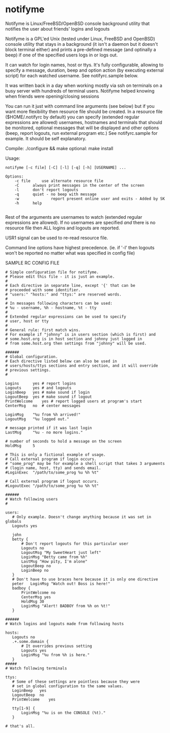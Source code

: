 # notifyme
Notifyme is Linux/FreeBSD/OpenBSD  console  background utility that notifies the user about friends' logins and logouts

Notifyme is a GPL'ed Unix (tested under Linux, FreeBSD and OpenBSD) console 
utility that stays in a background (it isn't a daemon but it doesn't 
block terminal either) and prints a pre-defined message (and optinally a beep)  if one of the specified 
users logs in or logs out.

It can watch for login names, host or ttys.
It's fully configurable, allowing to specify a message, duration, beep and option action (by executing external script)
for each watched username.
See notifyrc.sample below.

It was written back in a day when working mostly via ssh on terminals on a busy server with hundreds of terminal users.
Notifyme helped knowing when friends were opening/closing sessions

You can run it just with command line arguments (see below) but if you
want more flexibility then resource file should be created.
In a resource file ($HOME/.notifyrc by default) you can specify
(extended regular expressions are allowed) usernames, hostnames and terminals 
that should be monitored, optional messages that will be displayed and
other options (beep, report logouts, run external program etc.)
See notifyrc.sample for example. It should be self explanatory.

Compile:
./configure && make
optional: make install

Usage:
```
notifyme [-c file] [-C] [-l] [-q] [-h] [USERNAME] ...

Options:
	-c file		use alternate resource file
	-C		always print messages in the center of the screen
	-l 		don't report logouts 
	-q		quiet - no beep with message
	-w              report present online user and exits - Added by SK
	-h		help
	
  ```
Rest of the arguments are usernames to watch (extended regular expressions
are allowed).
If no usernames are specified _and_ there is no resource file then ALL logins
and logouts are reported.

USR1 signal can be used to re-read resource file.

Command line options have highest precedence.
(ie. if '-l' then logouts won't be reported no matter what was specified in 
config file)

SAMPLE RC CONFIG FILE
 ```
 # Simple configuration file for notifyme.
# Please edit this file - it is just an example. 
#
# Each directive in separate line, except '{' that can be
# proceeded with some identifier.
# "users:" "hosts:" and "ttys:" are reserved words.
#
# In messages following characters can be used:
# %u - username, %h - hostname, %t - tty
#
# Extended regular expressions can be used to specify
# user, host or tty
#
# General rule: first match wins.
# For example if "johnny" is in users section (which is first) and
# some.host.org is in host section and johnny just logged in
# from some.host.org then settings from "johnny" will be used.

######
# Global configuration. 
# Each directive listed below can also be used in 
# users/hosts/ttys sections and entry section, and it will override 
# previous settings.
# 

Logins 		yes	# report logins
Logouts 	yes	# and logouts
LoginBeep	yes	# make sound if login
LogoutBeep	yes	# make sound if logout
PrintWelcome	yes	# report logged users at program's start
CenterMsg	no	# center messages

LoginMsg	"%u from %h arrived!"	
LogoutMsg	"%u logged out."

# message printed if it was last login
LastMsg		"%u - no more logins."	

# number of seconds to hold a message on the screen
HoldMsg		5

# This is only a fictional example of usage.
# Call external program if login occurs.
# "some_prog" may be for example a shell script that takes 3 arguments
# (login name, host, tty) and sends email.
#LoginExec	"/path/to/some_prog %u %h %t"

# Call external program if logout occurs.
#LogoutExec	"/path/to/some_prog %u %h %t"

######
# Watch following users
#

users:
	# Only example. Doesn't change anything because it was set in globals
	Logouts yes
	
	john
	betty {
		# Don't report logouts for this particular user
		Logouts no
		LogoutMsg "My SweetHeart just left"
		LoginMsg "Betty came from %h"
		LastMsg "How pity, I'm alone"
		LogoutBeep no
		LoginBeep no
	}
	# Don't have to use braces here because it is only one directive    
	peter 	LoginMsg "Watch out! Boss is here!"
	badboy {
		PrintWelcome no
		CenterMsg yes
		HoldMsg 30
		LoginMsg "Alert! BADBOY from %h on %t!"
	}

######
# Watch logins and logouts made from following hosts

hosts:
	Logouts no
	.+.some.domain {
		# It overrides previous setting  
		Logouts yes
		LoginMsg "%u from %h is here."
	}
#####
# Watch following terminals

ttys: 
	# Some of these settings are pointless because they were
	# set in global configuration to the same values.
	LoginBeep	yes
	LogoutBeep	no
	PrintWelcome	yes	
	
	tty[1-9] { 
		LoginMsg "%u is on the CONSOLE (%t)."
	} 
	
# that's all. 
```
